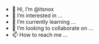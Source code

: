 - 👋 Hi, I’m @itsnox
- 👀 I’m interested in ...
- 🌱 I’m currently learning ...
- 💞️ I’m looking to collaborate on ...
- 📫 How to reach me ...

<!---
itsnox/itsnox is a ✨ special ✨ repository because its `README.md` (this file) appears on your GitHub profile.
You can click the Preview link to take a look at your changes.
--->
